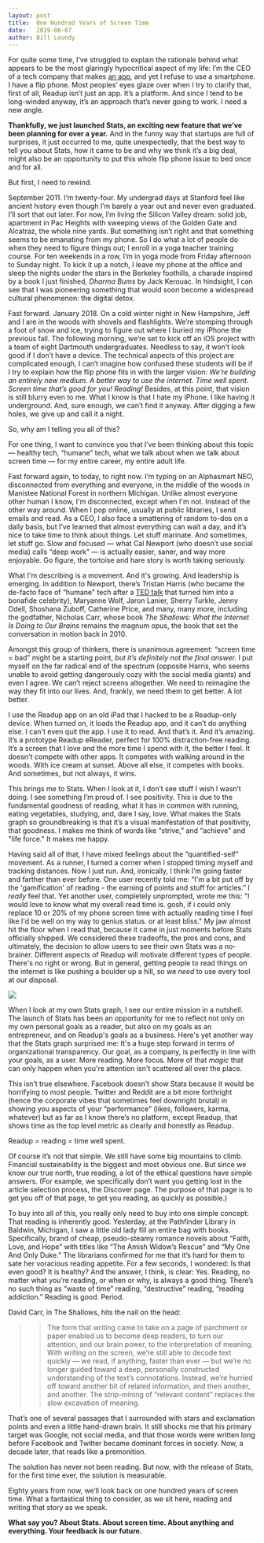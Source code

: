 ```yaml
---
layout: post
title:  One Hundred Years of Screen Time 
date:   2019-06-07
author: Bill Loundy
---
```

For quite some time, I’ve struggled to explain the rationale behind what appears to be the most glaringly hypocritical aspect of my life: I’m the CEO of a tech company that makes [an app](https://itunes.apple.com/us/app/readup-app/id1441825432), and yet I refuse to use a smartphone. I have a flip phone. Most peoples’ eyes glaze over when I try to clarify that, first of all, Readup isn’t just an app. It’s a platform. And since I tend to be long-winded anyway, it’s an approach that’s never going to work. I need a new angle. 

**Thankfully, we just launched Stats, an exciting new feature that we’ve been planning for over a year.** And in the funny way that startups are full of surprises, it just occurred to me, quite unexpectedly, that the best way to tell you about Stats, how it came to be and why we think it’s a big deal, might also be an opportunity to put this whole flip phone issue to bed once and for all. 

But first, I need to rewind. 

September 2011. I’m twenty-four. My undergrad days at Stanford feel like ancient history even though I’m barely a year out and never even graduated. I’ll sort that out later. For now, I’m living the Silicon Valley dream: solid job, apartment in Pac Heights with sweeping views of the Golden Gate and Alcatraz, the whole nine yards. But something isn’t right and that something seems to be emanating from my phone. So I do what a lot of people do when they need to figure things out; I enroll in a yoga teacher training course. For ten weekends in a row, I’m in yoga mode from Friday afternoon to Sunday night. To kick it up a notch, I leave my phone at the office and sleep the nights under the stars in the Berkeley foothills, a charade inspired by a book I just finished, _Dharma Bums_ by Jack Kerouac. In hindsight, I can see that I was pioneering something that would soon become a widespread cultural phenomenon: the digital detox. 

Fast forward. January 2018. On a cold winter night in New Hampshire, Jeff and I are in the woods with shovels and flashlights. We’re stomping through a foot of snow and ice, trying to figure out where I buried my iPhone the previous fall. The following morning, we’re set to kick off an iOS project with a team of eight Dartmouth undergraduates. Needless to say, it won’t look good if I don’t have a device. The technical aspects of this project are complicated enough, I can’t imagine how confused these students will be if I try to explain how the flip phone fits in with the larger vision: _We’re building an entirely new medium. A better way to use the internet. Time well spent. Screen time that’s good for you! Reading!_ Besides, at this point, that vision is still blurry even to me. What I know is that I hate my iPhone. I like having it underground. And, sure enough, we can’t find it anyway. After digging a few holes, we give up and call it a night.

So, why am I telling you all of this? 

For one thing, I want to convince you that I’ve been thinking about this topic  — healthy tech, “humane” tech, what we talk about when we talk about screen time — for my entire career, my entire adult life. 

Fast forward again, to today, to right now. I’m typing on an Alphasmart NEO, disconnected from everything and everyone, in the middle of the woods in Manistee National Forest in northern Michigan. Unlike almost everyone other human I know, I'm disconnected, except when I'm not. Instead of the other way around. When I pop online, usually at public libraries, I send emails and read. As a CEO, I also face a smattering of random to-dos on a daily basis, but I’ve learned that almost everything can wait a day, and it’s nice to take time to think about things. Let stuff marinate. And sometimes, let stuff go. Slow and focused — what Cal Newport (who doesn’t use social media) calls “deep work” — is actually easier, saner, and way more enjoyable. Go figure, the tortoise and hare story is worth taking seriously.

What I'm describing is a movement. And it's growing. And leadership is emerging. In addition to Newport, there’s Tristan Harris (who became the de-facto face of “humane" tech after a [TED talk](https://www.ted.com/talks/tristan_harris_the_manipulative_tricks_tech_companies_use_to_capture_your_attention) that turned him into a bonafide celebrity), Maryanne Wolf, Jaron Lanier, Sherry Turkle, Jenny Odell, Shoshana Zuboff, Catherine Price, and many, many more, including the godfather, Nicholas Carr, whose book _The Shallows: What the Internet Is Doing to Our Brains_ remains the magnum opus, the book that set the conversation in motion back in 2010.

Amongst this group of thinkers, there is unanimous agreement: “screen time = bad” might be a starting point, _but it’s definitely not the final answer._ I put myself on the far radical end of the spectrum (opposite Harris, who seems unable to avoid getting dangerously cozy with the social media giants) and even I agree. We can’t reject screens altogether. We need to reimagine the way they fit into our lives. And, frankly, we need them to get better. A lot better.

I use the Readup app on an old iPad that I hacked to be a Readup-only device. When turned on, it loads the Readup app, and it can’t do anything else. I can't even quit the app. I use it to read. And that’s it. And it’s amazing. It’s a prototype Readup eReader, perfect for 100% distraction-free reading. It’s a screen that I love and the more time I spend with it, the better I feel. It doesn't compete with other apps. It competes with walking around in the woods. With ice cream at sunset. Above all else, it competes with books. And sometimes, but not always, it wins. 

This brings me to Stats. When I look at it, I don’t see stuff I wish I wasn’t doing. I see something I’m proud of. I see positivity. This is due to the fundamental goodness of reading, what it has in common with running, eating vegetables, studying, and, dare I say, love. What makes the Stats graph so groundbreaking is that it’s a visual manifestation of that positivity, that goodness. I makes me think of words like “strive,” and “achieve" and "life force." It makes me happy. 

Having said all of that, I have mixed feelings about the “quantified-self” movement. As a runner, I turned a corner when I stopped timing myself and tracking distances. Now I just run. And, ironically, I think I’m going faster and farther than ever before. One user recently told me: “I'm a bit put off by the 'gamification' of reading - the earning of points and stuff for articles.” I _really_ feel that. Yet another user, completely unprompted, wrote me this: "I would love to know what my overall read time is. gosh, if i could only replace 10 or 20% of my phone screen time with actually reading time I feel like I'd be well on my way to genius status. or at least bliss." My jaw almost hit the floor when I read that, because it came in just moments before Stats officially shipped. We considered these tradeoffs, the pros and cons, and ultimately, the decision to allow users to see their own Stats was a no-brainer. Different aspects of Readup will motivate different types of people. There's no right or wrong. But in general, getting people to read things on the internet is like pushing a boulder up a hill, so we _need_ to use every tool at our disposal.

<img src="https://blog.readup.com/pics/stats.png">

When I look at my own Stats graph, I see our entire mission in a nutshell. The launch of Stats has been an opportunity for me to reflect not only on my own personal goals as a reader, but also on my goals as an entrepreneur, and on Readup's goals as a business. Here's yet another way that the Stats graph surprised me: It's a huge step forward in terms of organizational transparency. Our goal, as a company, is perfectly in line with your goals, as a user. More reading. More focus. More of that _magic_ that can only happen when you're attention isn't scattered all over the place. 

This isn’t true elsewhere. Facebook doesn’t show Stats because it would be horrifying to most people. Twitter and Reddit are a bit more forthright (hence the corporate vibes that sometimes feel downright brutal) in showing you aspects of your “performance” (likes, followers, karma, whatever) but as far as I know there’s no platform, except Readup, that shows time as the top level metric as clearly and honestly as Readup. 

Readup = reading = time well spent. 

Of course it’s not that simple. We still have some big mountains to climb. Financial sustainability is the biggest and most obvious one. But since we know our true north, true reading, a lot of the ethical questions have simple answers. (For example, we specifically don’t want you getting lost in the article selection process, the Discover page. The purpose of that page is to get you off of that page, to get you reading, as quickly as possible.) 

To buy into all of this, you really only need to buy into one simple concept: That reading is inherently good. Yesterday, at the Pathfinder Library in Baldwin, Michigan, I saw a little old lady fill an entire bag with books. Specifically, brand of cheap, pseudo-steamy romance novels about “Faith, Love, and Hope” with titles like “The Amish Widow’s Rescue” and “My One And Only Duke.” The librarians confirmed for me that it’s hard for them to sate her voracious reading appetite. For a few seconds, I wondered: Is that even good? It is healthy? And the answer, I think, is clear: Yes. Reading, no matter what you’re reading, or when or why, is always a good thing. There’s no such thing as “waste of time” reading, “destructive” reading, “reading addiction.” Reading is good. Period. 

David Carr, in The Shallows, hits the nail on the head: 

>> The form that writing came to take on a page of parchment or paper enabled us to become deep readers, to turn our attention, and our brain power, to the interpretation of meaning. With writing on the screen, we’re still able to decode text quickly — we read, if anything, faster than ever — but we’re no longer guided toward a deep, personally constructed understanding of the text’s connotations. Instead, we’re hurried off toward another bit of related information, and then another, and another. The strip-mining of “relevant content” replaces the slow excavation of meaning.

That’s one of several passages that I surrounded with stars and exclamation points and even a little hand-drawn brain. It still shocks me that his primary target was Google, not social media, and that those words were written long before Facebook and Twitter became dominant forces in society. Now, a decade later, that reads like a premonition. 

The solution has never not been reading. But now, with the release of Stats, for the first time ever, the solution is measurable. 

Eighty years from now, we’ll look back on one hundred years of screen time. What a fantastical thing to consider, as we sit here, reading and writing that story as we speak. 

**What say you? About Stats. About screen time. About anything and everything. Your feedback is our future.**
